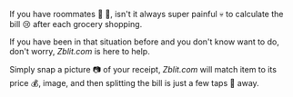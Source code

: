 If you have roommates :boy: :girl:, isn't it always super painful :skull: to calculate the bill :cry: after each grocery shopping. 

If you have been in that situation before and you don't know want to do, don't worry, *Zblit.com* is here to help.

Simply snap a picture :camera: of your receipt, *Zblit.com* will match item to its price :moneybag:, image, and then splitting the bill is just a few taps :punch: away.

